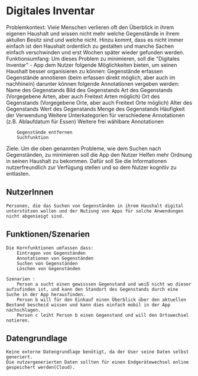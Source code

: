 # Digitales Inventar

Problemkontext:
    Viele Menschen verlieren oft den Überblick in ihrem eigenen Haushalt und wissen nicht mehr welche Gegenstände in ihrem aktullen Besitz sind und welche nicht.
    Hinzu kommt, dass es nicht immer einfach ist den Haushalt ordentlich zu gestalten und manche Sachen einfach verschwinden und erst Wochen später wieder gefunden werden.
Funktionsumfang:
    Um dieses Problem zu minimieren, soll die "Digitales Inventar" - App dem Nutzer folgende Möglichkeiten bieten, um seinen Haushalt besser organisieren zu können:
        Gegenstände erfassen
        Gegenstände annotieren (beim erfassen direkt möglich, aber auch im nachhinein) darunter können folgende Annotationen vergeben werden:
            Name des Gegenstands
            Bild des Gegenstands
            Art des Gegenstands (Vorgegebene Arten, aber auch Freitext Arten möglich)
            Ort des Gegenstands (Vorgegebene Orte, aber auch Freitext Orte möglich)
            Alter des Gegenstands
            Wert des Gegenstands
            Menge des Gegenstands
            Häufigkeit der Verwendung
            Weitere Unterkategorien für verschiedene Annotationen (z.B. Ablaufdatum für Essen)
            Weitere frei wählbare Annotationen

        Gegenstände entfernen
        Suchfunktion
        
Ziele:
    Um die oben genannten Probleme, wie dem Suchen nach Gegenständen, zu minimieren soll die App den Nutzer Helfen mehr Ordnung in seinen Haushalt zu bekommen.
    Dafür soll Sie die Informationen nutzerfreundlich zur Verfügung stellen und so dem Nutzer kognitiv zu entlasten.

## NutzerInnen

    Personen, die das Suchen von Gegenständen in ihrem Haushalt digital unterstützen wollen und der Nutzung von Apps für solche Anwendungen nicht abgenieigt sind.

## Funktionen/Szenarien

    Die Kernfunktionen umfassen dass:
        Eintragen von Gegenständen
        Annotationen von Gegenständen
        Suchen von Gegenständen
        Löschen von Gegenständen

    Szenarien :
        Person a sucht einen gewisssen Gegenstand und weiß nicht wo dieser aufzufinden ist, und kann den Standort des Gegenstands durch eine Suche in der App herausfinden.
        Person b will für den Einkauf einen Überblick über den aktuellen Bestand bescheid wissen und kann dies einfach mobil in der App nachschlagen.
        Person c leiht Person b einen Gegenstand und will den Ortswechsel notieren.

## Datengrundlage

    Keine externe Datengrundlage benötigt, da der User seine Daten selbst generiert.
    Die nutzergenerierten Daten sollten für einen Endgerätewechsel online gespeichert werden(Cloud).
